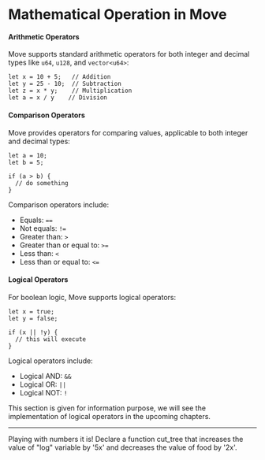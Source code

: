 # Mathematical Operation in Move

#### Arithmetic Operators

Move supports standard arithmetic operators for both integer and decimal types like `u64`, `u128`, and `vector<u64>`:

```
let x = 10 + 5;   // Addition
let y = 25 - 10;  // Subtraction
let z = x * y;    // Multiplication
let a = x / y    // Division
```

#### Comparison Operators

Move provides operators for comparing values, applicable to both integer and decimal types:

```
let a = 10;
let b = 5;

if (a > b) {
  // do something
}
```

Comparison operators include:

-   Equals: `==`
-   Not equals: `!=`
-   Greater than: `>`
-   Greater than or equal to: `>=`
-   Less than: `<`
-   Less than or equal to: `<=`

#### Logical Operators

For boolean logic, Move supports logical operators:

```
let x = true;
let y = false;

if (x || !y) {
  // this will execute
}
```

Logical operators include:

-   Logical AND: `&&`
-   Logical OR: `||`
-   Logical NOT: `!`

This section is given for information purpose, we will see the implementation of logical operators in the upcoming chapters.

---

Playing with numbers it is! Declare a function cut_tree that increases the value of "log" variable by '5x' and decreases the value of food by '2x'. 
